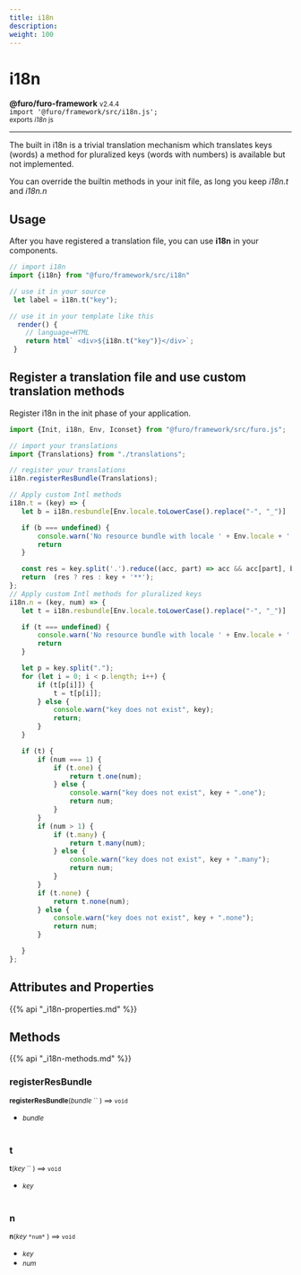 ```yaml
---
title: i18n
description: 
weight: 100
---
```


# i18n

**@furo/furo-framework** <small>v2.4.4</small>
<br>`import '@furo/framework/src/i18n.js';`<small>
<br>exports *i18n* js</small>


****

The built in i18n is a trivial translation mechanism which translates keys (words)
a method for pluralized keys (words with numbers) is available but not implemented.

You can override the builtin methods in your init file, as long you keep *i18n.t* and *i18n.n*


## Usage
After you have registered a translation file, you can use **i18n** in your components.


```javascript
// import i18n
import {i18n} from "@furo/framework/src/i18n"

// use it in your source
 let label = i18n.t("key");

// use it in your template like this
  render() {
    // language=HTML
    return html` <div>${i18n.t("key")}</div>`;
 }

```

## Register a translation file and use custom translation methods
Register i18n in the init phase of your application.

```javascript
import {Init, i18n, Env, Iconset} from "@furo/framework/src/furo.js";

// import your translations
import {Translations} from "./translations";

// register your translations
i18n.registerResBundle(Translations);

// Apply custom Intl methods
i18n.t = (key) => {
   let b = i18n.resbundle[Env.locale.toLowerCase().replace("-", "_")] || i18n.resbundle['de_ch'];

   if (b === undefined) {
       console.warn('No resource bundle with locale ' + Env.locale + ' exists.');
       return
   }

   const res = key.split('.').reduce((acc, part) => acc && acc[part], b);
   return  (res ? res : key + '**');
};
// Apply custom Intl methods for pluralized keys
i18n.n = (key, num) => {
   let t = i18n.resbundle[Env.locale.toLowerCase().replace("-", "_")] || i18n.resbundle['de_ch'];

   if (t === undefined) {
       console.warn('No resource bundle with locale ' + Env.locale + ' exists.');
       return
   }

   let p = key.split(".");
   for (let i = 0; i < p.length; i++) {
       if (t[p[i]]) {
           t = t[p[i]];
       } else {
           console.warn("key does not exist", key);
           return;
       }
   }

   if (t) {
       if (num === 1) {
           if (t.one) {
               return t.one(num);
           } else {
               console.warn("key does not exist", key + ".one");
               return num;
           }
       }
       if (num > 1) {
           if (t.many) {
               return t.many(num);
           } else {
               console.warn("key does not exist", key + ".many");
               return num;
           }
       }
       if (t.none) {
           return t.none(num);
       } else {
           console.warn("key does not exist", key + ".none");
           return num;
       }

   }
};

```

## Attributes and Properties
{{% api "_i18n-properties.md" %}}








## Methods
{{% api "_i18n-methods.md" %}}


### **registerResBundle**
<small>**registerResBundle**(*bundle* `` ) ⟹ `void`</small>



- <small>*bundle* </small>
<br><br>

### **t**
<small>**t**(*key* `` ) ⟹ `void`</small>



- <small>*key* </small>
<br><br>

### **n**
<small>**n**(*key* `` *num* `` ) ⟹ `void`</small>



- <small>*key* </small>
- <small>*num* </small>
<br><br>
